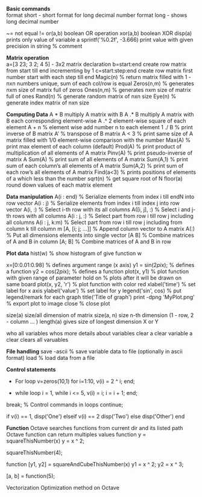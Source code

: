 
**Basic commands**  
format short		- short format for long decimal number
format long		- shows long decimal number

~=				not equal !=
or(a,b)			boolean OR operation
xor(a,b)		boolean XOR
disp(a)			prints only value of variable a
sprintf('%0.2f', -3.666)		print value with given precision in string
%				comment


**Matrix operation**  
a=[3 23; 3 2; 4 5]	- 3x2 matrix declaration
b=start:end			create row matrix from start till end incrementing by 1
c=start:step:end	create row matrix first number start with each step till end
Magic(n)			% return matrix filled with 1 - nxn numbers unique, sum of each col/row is equal
Zeros(n,m)			% generates nxm size of matrix full of zeros
Ones(n,m)			% generates nxm size of matrix full of ones
Rand(n) 		% generate random matrix of nxn size
Eye(n)				% generate index matrix of nxn size


**Computing Data**
A * B		multiply A matrix with B
A .* B		multiply A matrix with B each corresponding element-wise
A .^ 2		element-wise square of each element
A + n	% element wise add number n to each element
1 ./ B	% print inverse of B matrix
A’		% transpose of B matrix
A < 3	% print same size of A matrix filled with 1/0 element-wise comparison with the number
Max(A)	% print max element of each column (default)
Prod(A)	% print product of multiplication of all elements of A matrix
Pinv(A)	% print pseudo-inverse of matrix A
Sum(A)	% print sum of all elements of A matrix
Sum(A,1)		% print sum of each column’s all elements of A matrix
Sum(A,2)		% print sum of each row’s all elements of A matrix
Find(a<3)	% prints positions of elements of a which less than the number
sqrt(n)		% get square root of N
floor(a)		round down values of each matrix element


**Data manipulation**
A(i : end)		% Serialize elements from index i till endN into row vector
A(i : j)		% Serialize elements from index i till index j into row vector
A(i, :)		% Select i-th row with its all columns
A([i, j], :)		% Select i and j-th rows with all columns
A(i : j, :)		% Select part from row i till row j including all columns
A(i : j, k:m)	% Select part from row i till row j including from column k till column m
[A, [i; j; ...]]	% Append column vector to A matrix
A(:)			% Put all dimensions elements into single vector
[A B]		% Combine matrices of A and B in column
[A; B]		% Combine matrices of A and B in row

**Plot data**
hist(w)		% show histogram of give function w

x=[0:0.01:0.98]	% defines argument range (x axis)
y1 = sin(2*pi*x);	% defines a function
y2 = cos(2*pi*x);	% defines a function
plot(x, y1)		% plot function with given range of parameter
hold on			% plots after it will be drawn on same board
plot(x, y2, 'r')		% plot function with color red
xlabel('time')		% set label for x axis
ylabel('value')		% set label for y
legend('sin', cos)	% put legend/remark for each graph
title('Title of graph')
print -dpng 'MyPlot.png'		% export plot to image
close			% close plot

size(a)		size/all dimension of matrix
size(a, n)		size n-th dimension (1 - row, 2 - column ... )
length(a)		gives size of longest dimension X or Y


who			all variables
whos		more details about variables
clear a		clear variable a
clear		clears all varuables


**File handling**
save <filename> <variable> -ascii		% save variable data to file (optionally in ascii format)
load <filename>						% load data from a file

**Control statements**
* For loop
v=zeros(10,1)
for i=1:10,
	v(i) = 2 ^ i;
end;

* while loop
i = 1,
while i <= 5,
	v(i) = i;
	i = i + 1;
end;

break;		% Control commands in loops
continue;

if v(i) == 1,
	disp('One')
elseif v(i) == 2
	disp('Two')
else
	disp('Other')
end


**Function**
Octave searches functions from current dir and its listed path
Octave function can return multiples values
function y = squareThisNumber(x)
	y = x ^ 2;

squareThisNumber(4);

function [y1, y2] = 	squareAndCubeThisNumber(x)
	y1 = x ^ 2;
	y2 = x ^ 3;

[a, b] = function(5);



Vectorization
Optimization method on Octave





